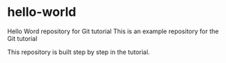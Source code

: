 # hello-world
Hello Word repository for Git tutorial
This is an example repository for the Git tutorial

This repository is built step by step in the tutorial.